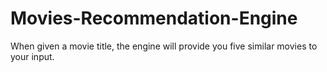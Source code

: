 # Movies-Recommendation-Engine
When given a movie title, the engine will provide you five similar movies to your input. 
